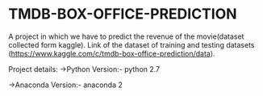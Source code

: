 # TMDB-BOX-OFFICE-PREDICTION
A project in which we have to predict the revenue of the movie(dataset collected form kaggle).
Link of the dataset of training and testing datasets (https://www.kaggle.com/c/tmdb-box-office-prediction/data).





Project details:
->Python Version:- python 2.7



->Anaconda Version:- anaconda 2 
